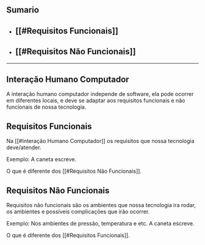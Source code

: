 ## Sumario

* ## [[#Requisitos Funcionais]]
* ## [[#Requisitos Não Funcionais]]

------


## Interação Humano Computador

A interação humano computador independe de software, ela pode ocorrer em diferentes locais, e deve se adaptar aos requisitos funcionais e não funcionais de nossa tecnologia.

## Requisitos Funcionais

Na [[#Interação Humano Computador]] os requisitos que nossa tecnologia deve/atender.

Exemplo: A caneta escreve.

O que é diferente dos [[#Requisitos Não Funcionais]].


## Requisitos Não Funcionais

Requisitos não funcionais são os ambientes que nossa tecnologia ira rodar, os ambientes e possíveis complicações que irão ocorrer.

Exemplo: Nos ambientes de pressão, temperatura e etc. A caneta escreve.

O que é diferente dos [[#Requisitos Funcionais]].